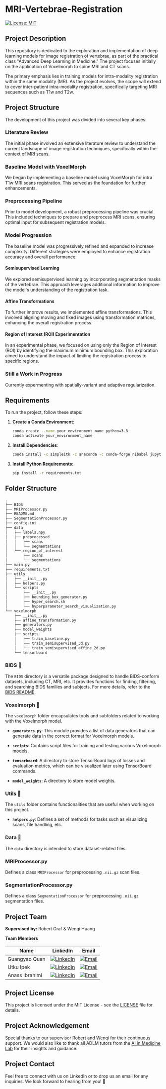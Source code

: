 # MRI-Vertebrae-Registration

[![License: MIT](https://img.shields.io/badge/License-MIT-yellow.svg)](https://opensource.org/licenses/MIT)

## Project Description

This repository is dedicated to the exploration and implementation of deep learning models for image registration of vertebrae, as part of the practical class "Advanced Deep Learning in Medicine." The project focuses initially on the application of Voxelmorph to spine MRI and CT scans.

The primary emphasis lies in training models for intra-modality registration within the same modality (MR). As the project evolves, the scope will extend to cover inter-patient intra-modality registration, specifically targeting MRI sequences such as T1w and T2w.

## Project Structure

The development of this project was divided into several key phases:

### Literature Review

The initial phase involved an extensive literature review to understand the current landscape of image registration techniques, specifically within the context of MRI scans.

### Baseline Model with VoxelMorph

We began by implementing a baseline model using VoxelMorph for intra T1w MRI scans registration. This served as the foundation for further enhancements.

### Preprocessing Pipeline

Prior to model development, a robust preprocessing pipeline was crucial. This included techniques to prepare and preprocess MRI scans, ensuring optimal input for subsequent registration models.

### Model Progression

The baseline model was progressively refined and expanded to increase complexity. Different strategies were employed to enhance registration accuracy and overall performance.

#### Semisupervised Learning

We explored semisupervised learning by incorporating segmentation masks of the vertebrae. This approach leverages additional information to improve the model's understanding of the registration task.

#### Affine Transformations

To further improve results, we implemented affine transformations. This involved aligning moving and fixed images using transformation matrices, enhancing the overall registration process.

#### Region of Interest (ROI) Experimentation

In an experimental phase, we focused on using only the Region of Interest (ROI) by identifying the maximum minimum bounding box. This exploration aimed to understand the impact of limiting the registration process to specific regions.

### Still a Work in Progress

Currently expermenting with spatially-variant and adaptive regularization.

## Requirements

To run the project, follow these steps:

1. **Create a Conda Environment**:

    ```bash
    conda create --name your_environment_name python=3.8
    conda activate your_environment_name
    ```

2. **Install Dependencies**:

    ```bash
    conda install -c simpleitk -c anaconda -c conda-forge nibabel jupyter simpleitk pillow pyparsing matplotlib
    ```

3. **Install Python Requirements**:

    ```bash
    pip install -r requirements.txt
    ```

## Folder Structure

```txt
.
├── BIDS
├── MRIProcessor.py
├── README.md
├── SegmentationProcessor.py
├── config.ini
├── data
│   ├── labels.npy
│   ├── preprocessed
│   │   ├── scans
│   │   └── segmentations
│   └── region_of_interest
│       ├── scans
│       └── segmentations
├── main.py
├── requirements.txt
├── utils
│   ├── __init__.py
│   ├── helpers.py
│   └── scripts
│       ├── __init__.py
│       ├── bounding_box_generator.py
│       ├── hyper_search.sh
│       └── hyperparameter_search_visualization.py
└── voxelmorph
    ├── __init__.py
    ├── affine_transformation.py
    ├── generators.py
    ├── model_weights
    ├── scripts
    │   ├── train_baseline.py
    │   ├── train_semisupervised_3d.py
    │   └── train_semisupervised_affine_2d.py
    └── tensorboard
```

### BIDS 📁

The `BIDS` directory is a versatile package designed to handle BIDS-conform datasets, including CT, MRI, etc. It provides functions for finding, filtering, and searching BIDS families and subjects. For more details, refer to the [BIDS README](BIDS/README.md).

### Voxelmorph 📁

The `voxelmorph` folder encapsulates tools and subfolders related to working with the Voxelmorph model.

- **`generators.py`**: This module provides a list of data generators that can generate data in the correct format for Voxelmorph models.

- **`scripts`**: Contains script files for training and testing various Voxelmorph models.

- **`tensorboard`**: A directory to store TensorBoard logs of losses and evaluation metrics, which can be visualized later using TensorBoard commands.

- **`model_weights`**: A directory to store model weights.

### Utils 📁

The `utils` folder contains functionalities that are useful when working on this project.

- **`helpers.py`**: Defines a set of methods for tasks such as visualizing scans, file handling, etc.

### Data 📁

The `data` directory is intended to store dataset-related files.

### MRIProcessor.py

Defines a class `MRIProcessor` for preprocessing `.nii.gz` scan files.

### SegmentationProcessor.py

Defines a class `SegmentationProcessor` for preprocessing `.nii.gz` segmentation files.

## Project Team

**Supervised by:** Robert Graf & Wenqi Huang

**Team Members**

| Name                | LinkedIn                                                  | Email                                      |
|---------------------|-----------------------------------------------------------|--------------------------------------------|
| Guangyao Quan       | [![LinkedIn](https://img.icons8.com/color/30/000000/linkedin.png)](https://www.linkedin.com/in/guangyao-quan-216722197/) | [![Email](https://img.icons8.com/color/30/000000/email.png)](mailto:guangyao.quan@tum.de)              |
| Utku Ipek           | [![LinkedIn](https://img.icons8.com/color/30/000000/linkedin.png)](https://www.linkedin.com/in/utku-ipek/) | [![Email](https://img.icons8.com/color/30/000000/email.png)](mailto:utku.ipek@tum.de)                   |
| Anass Ibrahimi      | [![LinkedIn](https://img.icons8.com/color/30/000000/linkedin.png)](https://www.linkedin.com/in/anass-ibrahimi-84b87b1bb/) | [![Email](https://img.icons8.com/color/30/000000/email.png)](mailto:anassibrahimi@outlook.com)        |

## Project License

This project is licensed under the MIT License - see the [LICENSE](LICENSE) file for details.

## Project Acknowledgement

Special thanks to our supervisor Robert and Wenqi for their continuous support. We would also like to thank all ADLM tutors from the [AI in Medicine Lab](https://aim-lab.io/) for their insights and guidance.

## Project Contact

Feel free to connect with us on LinkedIn or to drop us an email for any inquiries. We look forward to hearing from you! 🙂

